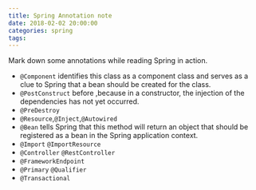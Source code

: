 ```yaml
---
title: Spring Annotation note
date: 2018-02-02 20:00:00
categories: spring
tags:
---
```

Mark down some annotations while reading Spring in action.
<!-- more -->
- `@Component` identifies this class as a component class and serves as a clue to Spring that a bean should be created for the class.
- `@PostConstruct` before ,because in a constructor, the injection of the dependencies has not yet occurred.
- `@PreDestroy` 
- `@Resource`,`@Inject`,`@Autowired`
- `@Bean` tells Spring that this method will return an object that should be registered as a bean in the Spring application context.
- `@Import` `@ImportResource`
- `@Controller` `@RestController`
- `@FrameworkEndpoint`
- `@Primary` `@Qualifier`
- `@Transactional`